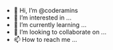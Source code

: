 - 👋 Hi, I’m @coderamins
- 👀 I’m interested in ...
- 🌱 I’m currently learning ...
- 💞️ I’m looking to collaborate on ...
- 📫 How to reach me ...

<!---
coderamins/coderamins is a ✨ special ✨ repository because its `README.md` (this file) appears on your GitHub profile.
You can click the Preview link to take a look at your changes.
--->

